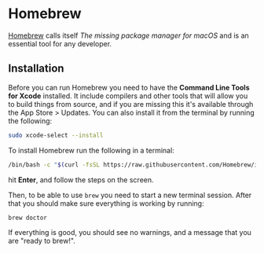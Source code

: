 # Homebrew

[Homebrew](https://brew.sh/) calls itself _The missing package manager for macOS_ and is an essential tool for any developer.

## Installation

Before you can run Homebrew you need to have the **Command Line Tools for Xcode** installed. It include compilers and other tools that will allow you to build things from source, and if you are missing this it's available through the App Store &gt; Updates. You can also install it from the terminal by running the following:

```bash
sudo xcode-select --install
```

To install Homebrew run the following in a terminal:

```bash
/bin/bash -c "$(curl -fsSL https://raw.githubusercontent.com/Homebrew/install/master/install.sh)"
```

hit **Enter**, and follow the steps on the screen.



Then, to be able to use `brew` you need to start a new terminal session. After that you should make sure everything is working by running:

```bash
brew doctor
```

If everything is good, you should see no warnings, and a message that you are "ready to brew!".

